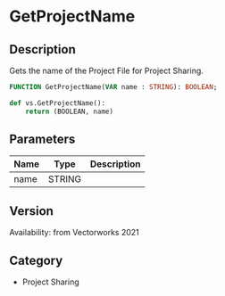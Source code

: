 # GetProjectName

## Description
Gets the name of the Project File for Project Sharing.

```pascal
FUNCTION GetProjectName(VAR name : STRING): BOOLEAN;
```

```python
def vs.GetProjectName():
    return (BOOLEAN, name)
```

## Parameters
|Name|Type|Description|
|---|---|---|
|name|STRING|   |

## Version
Availability: from Vectorworks 2021

## Category
* Project Sharing

